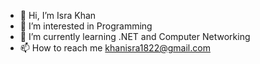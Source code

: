 - 👋 Hi, I’m Isra Khan
- 👀 I’m interested in Programming 
- 🌱 I’m currently learning .NET and Computer Networking 
- 📫 How to reach me khanisra1822@gmail.com

<!---
israkhan18/israkhan18 is a ✨ special ✨ repository because its `README.md` (this file) appears on your GitHub profile.
You can click the Preview link to take a look at your changes.
--->
